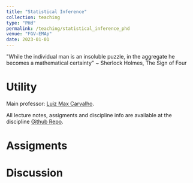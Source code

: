 ```yaml
---
title: "Statistical Inference"
collection: teaching
type: "PHd"
permalink: /teaching/statistical_inference_phd
venue: "FGV-EMAp"
date: 2023-01-01
---
```


"While the individual man is an insoluble puzzle, in the aggregate he becomes a mathematical certainty" ~ Sherlock Holmes, The Sign of Four

Utility
======

Main professor: [Luiz Max Carvalho](https://github.com/maxbiostat).

All lecture notes, assigments and discipline info are available at the discipline [Github Repo](https://github.com/maxbiostat/Statistical_Inference_MSc).



Assigments
======


Discussion
======


